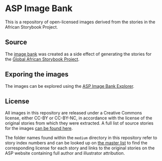 # ASP Image Bank
This is a repository of open-licensed images derived from the stories in the African Storybook Project.

## Source
The [image bank](https://github.com/global-asp/asp-imagebank) was created as a side effect of generating the stories for the [Global African Storybook Project](https://global-asp.github.io/).

## Exporing the images
The images can be explored using the [ASP Image Bank Explorer](https://github.com/dohliam/asp-imagebank-explorer).

## License
All images in this repository are released under a Creative Commons license, either CC-BY or CC-BY-NC, in accordance with the license of the original stories from which they were extracted. A full list of source stories for the images [can be found here](https://global-asp.github.io/stories/master.html).

The folder names found within the `medium` directory in this repository refer to story index numbers and can be looked up on [the master list](https://global-asp.github.io/stories/master.html) to find the corresponding license for each story and links to the original stories on the ASP website containing full author and illustrator attribution.
